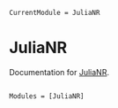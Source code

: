 ```@meta
CurrentModule = JuliaNR
```

# JuliaNR

Documentation for [JuliaNR](https://github.com/kazewong/JuliaNR.jl).

```@index
```

```@autodocs
Modules = [JuliaNR]
```
